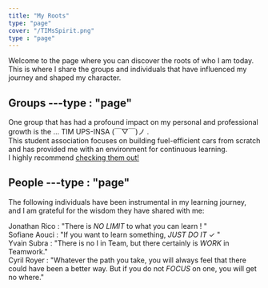 ```yaml
---
title: "My Roots"
type: "page"
cover: "/TIMsSpirit.png"
type : "page"
---
```


Welcome to the page where you can discover the roots of who I am today.\
This is where I share the groups and individuals that have influenced my journey and shaped my character.


Groups
---type : "page"
---

One group that has had a profound impact on my personal and professional growth is the ... TIM UPS-INSA (￣▽￣)ノ  .\
This student association focuses on building fuel-efficient cars from scratch and has provided me with an environment for continuous learning.\
I highly recommend [checking them out!](https://www.timupsinsa.com)



People
---type : "page"
---

The following individuals have been instrumental in my learning journey, and I am grateful for the wisdom they have shared with me:

Jonathan Rico : "There is *NO LIMIT* to what you can learn ! "  
Sofiane Aouci : "If you want to learn something, *JUST DO IT* ✓ "  
Yvain Subra   : "There is no I in Team, but there certainly is *WORK* in Teamwork."  
Cyril Royer   : "Whatever the path you take, you will always feel that there could have been a better way. But if you do not *FOCUS* on one, you will get no where."  
